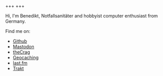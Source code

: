 +++
+++

Hi, I'm Benedikt, Notfallsanitäter and hobbyist computer enthusiast from Germany.

Find me on:

* [Github](https://github.com/d12bb)
* [Mastodon](https://home.social/@d12bb)
* [theCrag](https://www.thecrag.com/climber/d12bb)
* [Geocaching](https://www.geocaching.com/p/?u=d12bb)
* [last.fm](https://www.last.fm/user/e77e6a23)
* [Trakt](https://trakt.tv/users/d12bb)

